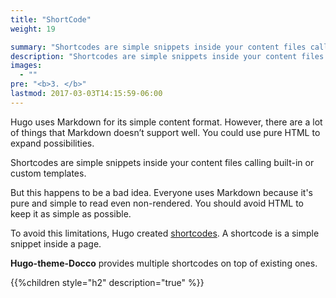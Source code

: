 ```yaml
---
title: "ShortCode"
weight: 19

summary: "Shortcodes are simple snippets inside your content files calling built-in or custom templates."
description: "Shortcodes are simple snippets inside your content files calling built-in or custom templates."
images: 
  - ""
pre: "<b>3. </b>"
lastmod: 2017-03-03T14:15:59-06:00
---
```


Hugo uses Markdown for its simple content format. However, there are a lot of things that Markdown doesn’t support well. You could use pure HTML to expand possibilities.

Shortcodes are simple snippets inside your content files calling built-in or custom templates.

But this happens to be a bad idea. Everyone uses Markdown because it's pure and simple to read even non-rendered. You should avoid HTML to keep it as simple as possible.

To avoid this limitations, Hugo created [shortcodes](/fr/docs/shortcodes/). A shortcode is a simple snippet inside a page.

**Hugo-theme-Docco** provides multiple shortcodes on top of existing ones.

{{%children style="h2" description="true" %}}